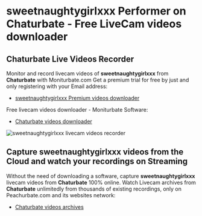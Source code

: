 # sweetnaughtygirlxxx Performer on Chaturbate - Free LiveCam videos downloader

## Chaturbate Live Videos Recorder

Monitor and record livecam videos of **sweetnaughtygirlxxx** from **Chaturbate** with Moniturbate.com
Get a premium trial for free by just and only registering with your Email address:
* [sweetnaughtygirlxxx Premium videos downloader](https://moniturbate.com/request-demo-licence-key.html)

Free livecam videos downloader - Moniturbate Software:
* [Chaturbate videos downloader](https://moniturbate.com/moniturbate-download-software.html)

![sweetnaughtygirlxxx livecam videos recorder](https://peachurnet.com/templates/moniturbate-software.png)


## Capture sweetnaughtygirlxxx videos from the Cloud and watch your recordings on Streaming

Without the need of downloading a software, capture **sweetnaughtygirlxxx** livecam videos from **Chaturbate** 100% online.
Watch Livecam archives from **Chaturbate** unlimitedly from thousands of existing recordings, only on Peachurbate.com and its websites network:
* [Chaturbate videos archives](https://peachurnet.com/)